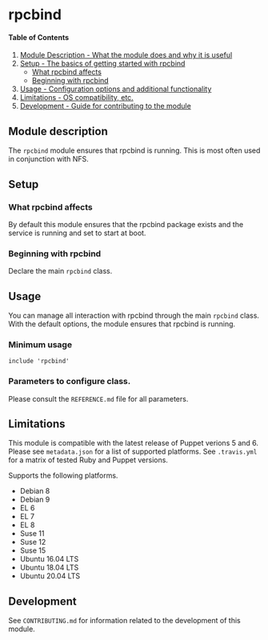 # rpcbind

#### Table of Contents

1. [Module Description - What the module does and why it is useful](#module-description)
1. [Setup - The basics of getting started with rpcbind](#setup)
    * [What rpcbind affects](#what-rpcbind-affects)
    * [Beginning with rpcbind](#beginning-with-rpcbind)
1. [Usage - Configuration options and additional functionality](#usage)
1. [Limitations - OS compatibility, etc.](#limitations)
1. [Development - Guide for contributing to the module](#development)

## Module description

The `rpcbind` module ensures that rpcbind is running. This is most often used
in conjunction with NFS.

## Setup

### What rpcbind affects

By default this module ensures that the rpcbind package exists and the service
is running and set to start at boot.

### Beginning with rpcbind

Declare the main `rpcbind` class.

## Usage

You can manage all interaction with rpcbind through the main `rpcbind` class.
With the default options, the module ensures that rpcbind is running.

### Minimum usage

```puppet
include 'rpcbind'
```

### Parameters to configure class.

Please consult the `REFERENCE.md` file for all parameters.

## Limitations

This module is compatible with the latest release of Puppet verions 5
and 6. Please see `metadata.json` for a list of supported platforms. See
`.travis.yml` for a matrix of tested Ruby and Puppet versions.

Supports the following platforms.

* Debian 8
* Debian 9
* EL 6
* EL 7
* EL 8
* Suse 11
* Suse 12
* Suse 15
* Ubuntu 16.04 LTS
* Ubuntu 18.04 LTS
* Ubuntu 20.04 LTS

## Development

See `CONTRIBUTING.md` for information related to the development of this
module.
